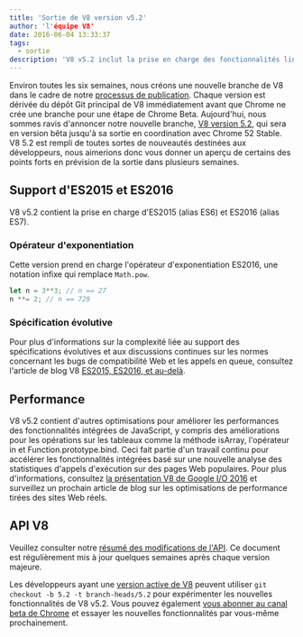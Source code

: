 ```yaml
---
title: 'Sortie de V8 version v5.2'
author: 'l'équipe V8'
date: 2016-06-04 13:33:37
tags:
  - sortie
description: 'V8 v5.2 inclut la prise en charge des fonctionnalités linguistiques ES2016.'
---
```

Environ toutes les six semaines, nous créons une nouvelle branche de V8 dans le cadre de notre [processus de publication](/docs/release-process). Chaque version est dérivée du dépôt Git principal de V8 immédiatement avant que Chrome ne crée une branche pour une étape de Chrome Beta. Aujourd'hui, nous sommes ravis d'annoncer notre nouvelle branche, [V8 version 5.2](https://chromium.googlesource.com/v8/v8.git/+log/branch-heads/5.2), qui sera en version bêta jusqu'à sa sortie en coordination avec Chrome 52 Stable. V8 5.2 est rempli de toutes sortes de nouveautés destinées aux développeurs, nous aimerions donc vous donner un aperçu de certains des points forts en prévision de la sortie dans plusieurs semaines.

<!--truncate-->
## Support d'ES2015 et ES2016

V8 v5.2 contient la prise en charge d'ES2015 (alias ES6) et ES2016 (alias ES7).

### Opérateur d'exponentiation

Cette version prend en charge l'opérateur d'exponentiation ES2016, une notation infixe qui remplace `Math.pow`.

```js
let n = 3**3; // n == 27
n **= 2; // n == 729
```

### Spécification évolutive

Pour plus d'informations sur la complexité liée au support des spécifications évolutives et aux discussions continues sur les normes concernant les bugs de compatibilité Web et les appels en queue, consultez l'article de blog V8 [ES2015, ES2016, et au-delà](/blog/modern-javascript).

## Performance

V8 v5.2 contient d'autres optimisations pour améliorer les performances des fonctionnalités intégrées de JavaScript, y compris des améliorations pour les opérations sur les tableaux comme la méthode isArray, l'opérateur in et Function.prototype.bind. Ceci fait partie d'un travail continu pour accélérer les fonctionnalités intégrées basé sur une nouvelle analyse des statistiques d'appels d'exécution sur des pages Web populaires. Pour plus d'informations, consultez [la présentation V8 de Google I/O 2016](https://www.youtube.com/watch?v=N1swY14jiKc) et surveillez un prochain article de blog sur les optimisations de performance tirées des sites Web réels.

## API V8

Veuillez consulter notre [résumé des modifications de l'API](https://docs.google.com/document/d/1g8JFi8T_oAE_7uAri7Njtig7fKaPDfotU6huOa1alds/edit). Ce document est régulièrement mis à jour quelques semaines après chaque version majeure.

Les développeurs ayant une [version active de V8](https://v8.dev/docs/source-code#using-git) peuvent utiliser `git checkout -b 5.2 -t branch-heads/5.2` pour expérimenter les nouvelles fonctionnalités de V8 v5.2. Vous pouvez également [vous abonner au canal beta de Chrome](https://www.google.com/chrome/browser/beta.html) et essayer les nouvelles fonctionnalités par vous-même prochainement.
